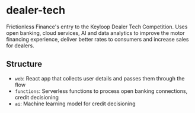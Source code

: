# dealer-tech

Frictionless Finance's entry to the Keyloop Dealer Tech Competition. Uses open banking, cloud services, AI and data analytics to improve the motor financing experience, deliver better rates to consumers and increase sales for dealers.

## Structure

- `web`: React app that collects user details and passes them through the flow
- `functions`: Serverless functions to process open banking connections, credit decisioning
- `ai`: Machine learning model for credit decisioning
